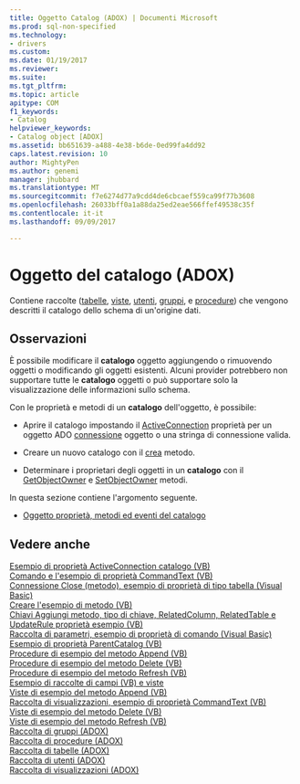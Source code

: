 ```yaml
---
title: Oggetto Catalog (ADOX) | Documenti Microsoft
ms.prod: sql-non-specified
ms.technology:
- drivers
ms.custom: 
ms.date: 01/19/2017
ms.reviewer: 
ms.suite: 
ms.tgt_pltfrm: 
ms.topic: article
apitype: COM
f1_keywords:
- Catalog
helpviewer_keywords:
- Catalog object [ADOX]
ms.assetid: bb651639-a488-4e38-b6de-0ed99fa4dd92
caps.latest.revision: 10
author: MightyPen
ms.author: genemi
manager: jhubbard
ms.translationtype: MT
ms.sourcegitcommit: f7e6274d77a9cdd4de6cbcaef559ca99f77b3608
ms.openlocfilehash: 26033bff0a1a88da25ed2eae566ffef49538c35f
ms.contentlocale: it-it
ms.lasthandoff: 09/09/2017

---
```

# <a name="catalog-object-adox"></a>Oggetto del catalogo (ADOX)
Contiene raccolte ([tabelle](../../../ado/reference/adox-api/tables-collection-adox.md), [viste](../../../ado/reference/adox-api/views-collection-adox.md), [utenti](../../../ado/reference/adox-api/users-collection-adox.md), [gruppi](../../../ado/reference/adox-api/groups-collection-adox.md), e [procedure](../../../ado/reference/adox-api/procedures-collection-adox.md)) che vengono descritti il catalogo dello schema di un'origine dati.  
  
## <a name="remarks"></a>Osservazioni  
 È possibile modificare il **catalogo** oggetto aggiungendo o rimuovendo oggetti o modificando gli oggetti esistenti. Alcuni provider potrebbero non supportare tutte le **catalogo** oggetti o può supportare solo la visualizzazione delle informazioni sullo schema.  
  
 Con le proprietà e metodi di un **catalogo** dell'oggetto, è possibile:  
  
-   Aprire il catalogo impostando il [ActiveConnection](../../../ado/reference/adox-api/activeconnection-property-adox.md) proprietà per un oggetto ADO [connessione](../../../ado/reference/ado-api/connection-object-ado.md) oggetto o una stringa di connessione valida.  
  
-   Creare un nuovo catalogo con il [crea](../../../ado/reference/adox-api/create-method-adox.md) metodo.  
  
-   Determinare i proprietari degli oggetti in un **catalogo** con il [GetObjectOwner](../../../ado/reference/adox-api/getobjectowner-method-adox.md) e [SetObjectOwner](../../../ado/reference/adox-api/setobjectowner-method.md) metodi.  
  
 In questa sezione contiene l'argomento seguente.  
  
-   [Oggetto proprietà, metodi ed eventi del catalogo](../../../ado/reference/adox-api/catalog-object-properties-methods-and-events.md)  
  
## <a name="see-also"></a>Vedere anche  
 [Esempio di proprietà ActiveConnection catalogo (VB)](../../../ado/reference/adox-api/catalog-activeconnection-property-example-vb.md)   
 [Comando e l'esempio di proprietà CommandText (VB)](../../../ado/reference/adox-api/command-and-commandtext-properties-example-vb.md)   
 [Connessione Close (metodo), esempio di proprietà di tipo tabella (Visual Basic)](../../../ado/reference/adox-api/connection-close-method-table-type-property-example-vb.md)   
 [Creare l'esempio di metodo (VB)](../../../ado/reference/adox-api/create-method-example-vb.md)   
 [Chiavi Aggiungi metodo, tipo di chiave, RelatedColumn, RelatedTable e UpdateRule proprietà esempio (VB)](../../../ado/reference/adox-api/keys-append-method-key-type-relatedcolumn-relatedtable-example-vb.md)   
 [Raccolta di parametri, esempio di proprietà di comando (Visual Basic)](../../../ado/reference/adox-api/parameters-collection-command-property-example-vb.md)   
 [Esempio di proprietà ParentCatalog (VB)](../../../ado/reference/adox-api/parentcatalog-property-example-vb.md)   
 [Procedure di esempio del metodo Append (VB)](../../../ado/reference/adox-api/procedures-append-method-example-vb.md)   
 [Procedure di esempio del metodo Delete (VB)](../../../ado/reference/adox-api/procedures-delete-method-example-vb.md)   
 [Procedure di esempio del metodo Refresh (VB)](../../../ado/reference/adox-api/procedures-refresh-method-example-vb.md)   
 [Esempio di raccolte di campi (VB) e viste](../../../ado/reference/adox-api/views-and-fields-collections-example-vb.md)   
 [Viste di esempio del metodo Append (VB)](../../../ado/reference/adox-api/views-append-method-example-vb.md)   
 [Raccolta di visualizzazioni, esempio di proprietà CommandText (VB)](../../../ado/reference/adox-api/views-collection-commandtext-property-example-vb.md)   
 [Viste di esempio del metodo Delete (VB)](../../../ado/reference/adox-api/views-delete-method-example-vb.md)   
 [Viste di esempio del metodo Refresh (VB)](../../../ado/reference/adox-api/views-refresh-method-example-vb.md)   
 [Raccolta di gruppi (ADOX)](../../../ado/reference/adox-api/groups-collection-adox.md)   
 [Raccolta di procedure (ADOX)](../../../ado/reference/adox-api/procedures-collection-adox.md)   
 [Raccolta di tabelle (ADOX)](../../../ado/reference/adox-api/tables-collection-adox.md)   
 [Raccolta di utenti (ADOX)](../../../ado/reference/adox-api/users-collection-adox.md)   
 [Raccolta di visualizzazioni (ADOX)](../../../ado/reference/adox-api/views-collection-adox.md)
